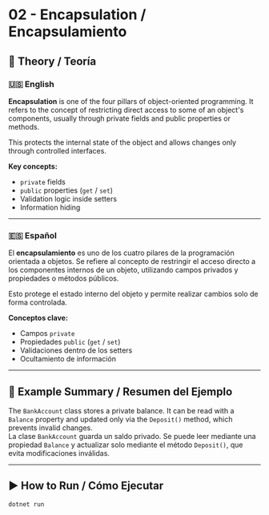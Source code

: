 ﻿# 02 - Encapsulation / Encapsulamiento

## 📘 Theory / Teoría

### 🇺🇸 English

**Encapsulation** is one of the four pillars of object-oriented programming. It refers to the concept of restricting direct access to some of an object's components, usually through private fields and public properties or methods.

This protects the internal state of the object and allows changes only through controlled interfaces.

**Key concepts:**
- `private` fields
- `public` properties (`get` / `set`)
- Validation logic inside setters
- Information hiding

---

### 🇪🇸 Español

El **encapsulamiento** es uno de los cuatro pilares de la programación orientada a objetos. Se refiere al concepto de restringir el acceso directo a los componentes internos de un objeto, utilizando campos privados y propiedades o métodos públicos.

Esto protege el estado interno del objeto y permite realizar cambios solo de forma controlada.

**Conceptos clave:**
- Campos `private`
- Propiedades `public` (`get` / `set`)
- Validaciones dentro de los setters
- Ocultamiento de información

---

## 📁 Example Summary / Resumen del Ejemplo

The `BankAccount` class stores a private balance. It can be read with a `Balance` property and updated only via the `Deposit()` method, which prevents invalid changes.  
La clase `BankAccount` guarda un saldo privado. Se puede leer mediante una propiedad `Balance` y actualizar solo mediante el método `Deposit()`, que evita modificaciones inválidas.

---

## ▶️ How to Run / Cómo Ejecutar

```bash
dotnet run
